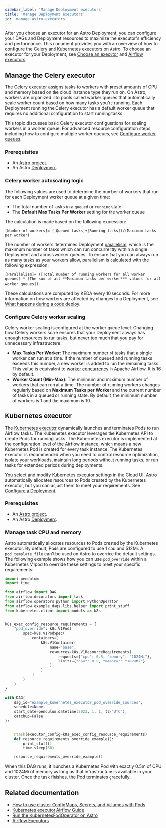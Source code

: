 ```yaml
---
sidebar_label: 'Manage Deployment executors'
title: 'Manage Deployment executors'
id: 'manage-astro-executors'
---
```


<head>
  <meta name="description" content="Learn how to select and manage Astro executors." />
  <meta name="og:description" content="Learn how to select and manage Astro executors." />
</head>

After you choose an executor for an Astro Deployment, you can configure your DAGs and Deployment resources to maximize the executor's efficiency and performance. This document provides you with an overview of how to configure the Celery and Kubernetes executors on Astro. To choose an executor for your Deployment, see [Choose an executor](configure-deployment-resouces.md) and [Airflow executors](https://docs.astronomer.io/learn/airflow-executors-explained).

## Manage the Celery executor

The Celery executor assigns tasks to workers with preset amounts of CPU and memory based on the cloud instance type they run on. On Astro, workers are organized into pools called worker queues that automatically scale worker count based on how many tasks you're running. Each Deployment running the Celery executor has a default worker queue that requires no additional configuration to start running tasks. 

This topic discusses basic Celery executor configurations for scaling workers in a worker queue. For advanced resource configuration steps, including how to configure multiple worker queues, see [Configure worker queues](configure-worker-queues.md).

### Prerequisites

- An [Astro project](create-project.md).
- An Astro [Deployment](create-deployment.md).

### Celery worker autoscaling logic

The following values are used to determine the number of workers that run for each Deployment worker queue at a given time:

- The total number of tasks in a `queued` or `running` state
- The **Default Max Tasks Per Worker** setting for the worker queue

The calculation is made based on the following expression:

`[Number of workers]= ([Queued tasks]+[Running tasks])/(Maximum tasks per worker)`

The number of workers determines Deployment [parallelism](https://airflow.apache.org/docs/apache-airflow/stable/configurations-ref.html#parallelism), which is the maximum number of tasks which can run concurrently within a single Deployment and across worker queues. To ensure that you can always run as many tasks as your workers allow, parallelism is calculated with the following expression:

`[Parallelism]= ([Total number of running workers for all worker queues] * [The sum of all **Maximum tasks per worker*** values for all worker queues])`.

These calculations are computed by KEDA every 10 seconds. For more information on how workers are affected by changes to a Deployment, see [What happens during a code deploy](deploy-code.md#what-happens-during-a-code-deploy).
### Configure Celery worker scaling

Celery worker scaling is configured at the worker queue level. Changing how Celery workers scale ensures that your Deployment always has enough resources to run tasks, but never too much that you pay for unnecessary infrastructure.

- **Max Tasks Per Worker**: The maximum number of tasks that a single worker can run at a time. If the number of queued and running tasks exceeds this number, a new worker is added to run the remaining tasks. This value is equivalent to [worker concurrency](https://airflow.apache.org/docs/apache-airflow/stable/configurations-ref.html#worker-concurrency) in Apache Airflow. It is 16 by default.
- **Worker Count (Min-Max)**: The minimum and maximum number of workers that can run at a time. The number of running workers changes regularly based on **Maximum Tasks per Worker** and the current number of tasks in a queued or running state. By default, the minimum number of workers is 1 and the maximum is 10.

## Kubernetes executor

The [Kubernetes executor](https://airflow.apache.org/docs/apache-airflow/stable/core-concepts/executor/kubernetes.html) dynamically launches and terminates Pods to run Airflow tasks. The Kubernetes executor leverages the Kubernetes API to create Pods for running tasks. The Kubernetes executor is implemented at the configuration level of the Airflow instance, which means a new Kubernetes Pod is created for every task instance. The Kubernetes executor is recommended when you need to control resource optimization, isolate your workloads, maintain long periods without running tasks, or run tasks for extended periods during deployments.

You select and modify Kubernetes executor settings in the Cloud UI. Astro automatically allocates resources to Pods created by the Kubernetes executor, but you can adjust them to meet your requirements. See [Configure a Deployment](configure-deployment-resources.md).

### Prerequisites

- An [Astro project](create-project.md).
- An Astro [Deployment](create-deployment.md).

### Manage task CPU and memory

Astro automatically allocates resources to Pods created by the Kubernetes executor. By default, Pods are configured to use 1 cpu and 512Mi.  A `pod_template_file` can't be used on Astro to override the default settings. The following example shows how you can use `pod_override` within a Kubernetes V1pod to override these settings to meet your specific requirements:

```python {20}
import pendulum
import time

from airflow import DAG
from airflow.decorators import task
from airflow.operators.python import PythonOperator
from airflow.example_dags.libs.helper import print_stuff
from kubernetes.client import models as k8s


k8s_exec_config_resource_requirements = {
    "pod_override": k8s.V1Pod(
        spec=k8s.V1PodSpec(
            containers=[
                k8s.V1Container(
                    name="base",
                    resources=k8s.V1ResourceRequirements(
                        requests={"cpu": 0.5, "memory": "1024Mi"},
                        limits={"cpu": 0.5, "memory": "1024Mi"}
                    )
                )
            ]
        )
    )
}

with DAG(
    dag_id="example_kubernetes_executor_pod_override_sources",
    schedule=None,
    start_date=pendulum.datetime(2023, 1, 1, tz="UTC"),
    catchup=False
):


    @task(executor_config=k8s_exec_config_resource_requirements)
    def resource_requirements_override_example():
        print_stuff()
        time.sleep(60)

    resource_requirements_override_example()
```

When this DAG runs, it launches a Kubernetes Pod with exactly 0.5m of CPU and 1024Mi of memory as long as that infrastructure is available in your cluster. Once the task finishes, the Pod terminates gracefully.


## Related documentation

- [How to use cluster ConfigMaps, Secrets, and Volumes with Pods](https://airflow.apache.org/docs/apache-airflow-providers-cncf-kubernetes/stable/operators.html#how-to-use-cluster-configmaps-secrets-and-volumes-with-pod)
- [Kubernetes executor Airflow Guide](https://airflow.apache.org/docs/apache-airflow/2.1.2/executor/kubernetes.html)
- [Run the KubernetesPodOperator on Astro](kubernetespodoperator.md)
- [Airflow Executors](https://docs.astronomer.io/learn/airflow-executors-explained)

